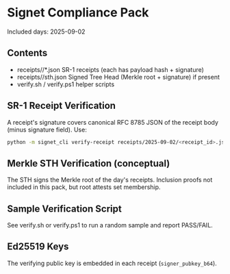 # Signet Compliance Pack

Included days: 2025-09-02

## Contents
- receipts/<date>/*.json SR-1 receipts (each has payload hash + signature)
- receipts/<date>/sth.json Signed Tree Head (Merkle root + signature) if present
- verify.sh / verify.ps1 helper scripts

## SR-1 Receipt Verification
A receipt's signature covers canonical RFC 8785 JSON of the receipt body (minus signature field).
Use:

```bash
python -m signet_cli verify-receipt receipts/2025-09-02/<receipt_id>.json
```

## Merkle STH Verification (conceptual)
The STH signs the Merkle root of the day's receipts. Inclusion proofs not included in this pack, but root attests set membership.

## Sample Verification Script
See verify.sh or verify.ps1 to run a random sample and report PASS/FAIL.

## Ed25519 Keys
The verifying public key is embedded in each receipt (`signer_pubkey_b64`).
